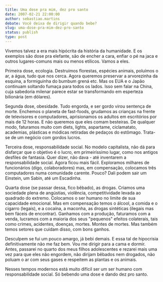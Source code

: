 ```yaml
---
title: Uma dose pra mim, dez pro santo
date: 2007-02-21 22:00:00
author: sebastiao.martins
debate: Você deixa de dirigir quando bebe?
slug: uma-dose-pra-mim-dez-pro-santo
status: publish 
type: post
---
```


  

  

Vivemos talvez a era mais hipócrita da história da humanidade. E os exemplos são dose pra elefante, são de encher a cara, enfiar o pé na jaca e outros lugares-comuns mais ou menos etílicos. Vamos a eles.  

  

Primeira dose, ecologia. Destruímos florestas, espécies animais, poluímos o ar, a água, tudo que nos cerca. Agora queremos preservar a arvorezinha da esquina, a formiguinha do bumbum grená etc. Mas os EUA e o Japão continuam soltando fumaça para todos os lados. Isso sem falar na China, cuja sabedoria milenar parece estar se transformando em esperteza bilionária (em dólares).  

  

Segunda dose, obesidade. Tudo engorda, e ser gordo virou sentença de morte. Enchemos o planeta de fast-foods, grudamos as crianças na frente de televisores e computadores, aprisionamos os adultos em escritórios por mais de 12 horas. E não queremos que eles comam besteiras. De qualquer modo, faturamos muito com diets, lights, aspartame, ciclamatato, academias, plásticas e módicas retiradas de pedaços do estômago. Trata-se de um negócio com gordos lucros.  

  

Terceira dose, responsabilidade social. No modelo capitalista, não dá para disfarçar que o objetivo é o lucro, em primeiríssimo lugar, como nos antigos desfiles de fantasia. Quer dizer, não dava - até inventarem a responsabilidade social. Agora ficou mais fácil. Exploramos milhares de funcionários (digo, colaboradores) mas, em compensação, colocamos três computadores numa comunidade carente. Pouco? Dali podem sair um Einstein, um Sabin, até um Escadinha.  

  

Quarta dose (se passar dessa, fico bêbado), as drogas. Criamos uma sociedade plena de angústias, violência, competitividade levada ao quadrado do extremo. Colocamos o ser humano no limite de sua capacidade emocional. Mas em compensação temos o álcool, a comida e o cigarro (legais), e a cocaína, a maconha, as drogas sintéticas (ilegais mas bem fáceis de encontrar). Ganhamos com a produção, faturamos com a venda, lucramos com a maioria dos seus "pequenos" efeitos colaterais, tais como crimes, acidentes, doenças, mortes. Montes de mortes. Mas também temos setores que cuidam disso, com bons ganhos.  

  

Desculpem se fui um pouco amargo, já bebi demais. E essa tal de hipocrisia definitivamente não me faz bem. Vou me dirigir para a cama e dormir. Antes, passarei no quarto dos meus filhos adolescentes e rezarei mais uma vez para que eles não engordem, não dirijam bêbados nem drogados, não poluam o ar com seus gases e respeitem as plantas e os animais.  

  

Nesses tempos modernos está muito difícil ser um ser humano com responsabilidade social. Só bebendo uma dose e dando dez pro santo.
